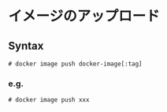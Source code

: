 # イメージのアップロード
## Syntax
```
# docker image push docker-image[:tag]
```
### e.g.
```
# docker image push xxx
```
